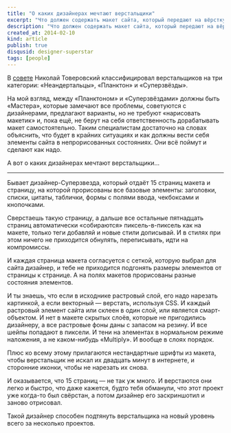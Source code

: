 ```yaml
---
title: "О каких дизайнерах мечтают верстальщики"
excerpt: "Что должен содержать макет сайта, который передают на вёрстку, чтобы верстальщик был счастлив"
description: "Что должен содержать макет сайта, который передают на вёрстку, чтобы верстальщик был счастлив"
created_at: 2014-02-10
kind: article
publish: true
disqusid: designer-superstar
tags: [people]
---
```


В [совете](http://artgorbunov.ru/bb/soviet/20140206/) Николай Товеровский классифицировал верстальщиков на три категории: «Неандертальцы», «Планктон» и «Суперзвёзды».

На мой взгляд, между «Планктоном» и «Суперзвёздами» должны быть «Мастера», которые замечают все проблемы, советуются с дизайнерами, предлагают варианты, но не требуют «нарисовать макетик» и, пока ещё, не берут на себя ответственность дорабатывать макет самостоятельно. Таким специалистам достаточно на словах объяснить, что будет в крайних ситуациях и как должны вести себя элементы сайта в непрорисованных состояниях. Они всё поймут и сделают как надо.

А вот о каких дизайнерах мечтают верстальщики…

<!-- cut -->

***

Бывает дизайнер-Суперзвезда, который отдаёт 15 страниц макета и страницу, на которой прорисованы все базовые элементы: заголовки, списки, цитаты, таблички, формы с полями ввода, чекбоксами и кнопочками.

Сверстаешь такую страницу, а дальше все остальные пятнадцать страниц автоматически «собираются» пиксель-в-пиксель как на макете, только теги добавляй и новые стили дописывай. И в стилях при этом ничего не приходится обнулять, переписывать, идти на компромисcы.

И каждая страница макета согласуется с сеткой, которую выбрал для сайта дизайнер, и тебе не приходится подгонять размеры элементов от страницы к странице. А на полях макетов прорисованы разные состояния элементов.

И ты знаешь, что если в исходнике растровый слой, его надо нарезать картинкой, а если векторный — верстать, используя CSS. И каждый растровый элемент сайта или склеен в один слой, или является смарт-объектом. И нет в макете скрытых слоёв, которые не пригодились дизайнеру, а все растровые фоны даны с запасом на резину. И все шейпы попадают в пиксели. И тени на элементах в нормальном режиме наложения, а не каком-нибудь «Multiply». И вообще в слоях порядок.

Плюс ко всему этому прилагаются нестандартные шрифты из макета, чтобы верстальщик не искал их двадцать минут в интернете, и сторонние иконки, чтобы не нарезать их снова.

И оказывается, что 15 страниц — не так уж много. И верстаются они легко и быстро, что даже кажется, будто тебя обманули, что этот проект уже когда-то был свёрстан, а потом дизайнер его заскриншотил и заново отрисовал.

Такой дизайнер способен подтянуть верстальщика на новый уровень всего за несколько проектов.
